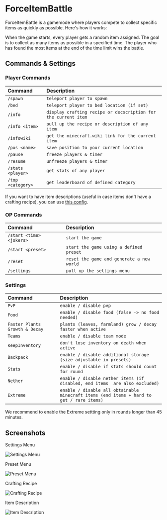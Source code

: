 
# ForceItemBattle

ForceItemBattle is a gamemode where players compete to collect specific items as quickly as possible. Here's how it works:

When the game starts, every player gets a random item assigned. The goal is to collect as many items as possible in a specified  time. The player who has found the most items at the end of the time limit wins the battle.




## Commands & Settings

### Player Commands
| Command | Description     |
| :-------- | :------- |
| `/spawn` | `teleport player to spawn` |
| `/bed` | `teleport player to bed location (if set)` |
| `/info` | `display crafting recipe or decscription for the current item` |
| `/info <item>` | `pull up the recipe or description of any item` |
| `/infowiki` | `get the minecraft.wiki link for the current item` |
| `/pos <name>` | `save position to your current location` |
| `/pause` | `freeze players & timer` |
| `/resume` | `unfreeze players & timer` |
| `/stats <player>` | `get stats of any player` |
| `/top <category>` | `get leaderboard of defined category` |

If you want to have item descriptions (useful in case items don't have a crafting recipe), you can use [this config](https://github.com/btlmt-de/FIB).

### OP Commands
| Command | Description     |
| :-------- | :------- |
| `/start <time> <jokers>` | `start the game` |
| `/start <preset>` | `start the game using a defined preset` |
| `/reset` | `reset the game and generate a new world` |
| `/settings` | `pull up the settings menu` |

### Settings
| Command | Description     |
| :-------- | :------- |
| `PvP` | `enable / disable pvp` |
| `Food` | `enable / disable food (false -> no food needed)` |
| `Faster Plants Growth & Decay` | `plants (leaves, farmland) grow / decay faster when active` |
| `Teams` | `enable / disable team mode` |
| `KeepInventory` | `don't lose inventory on death when active` |
| `Backpack` | `enable / disable additional storage (size adjustable in presets)` |
| `Stats` | `enable / disable if stats should count for round` |
| `Nether` | `enable / disable nether items (if disabled, end items  are also excluded)` |
| `Extreme` | `enable / disable all obtainable minecraft items (end items + hard to get / rare items)` |


We recommend to enable the Extreme settting only in rounds longer than 45 minutes.        

    
## Screenshots

Settings Menu

![Settings Menu](https://github.com/btlmt-de/FIB/assets/77849496/e8c586d1-908b-4a14-8bfe-2741758814a7)

Preset Menu

![Preset Menu](https://github.com/btlmt-de/FIB/assets/77849496/7fdc1752-60db-471e-83f6-0b6d47de595d)

Crafting Recipe

![Crafting Recipe](https://github.com/btlmt-de/FIB/assets/77849496/bfadbcda-ee08-4fb3-a6fd-7eec51c4c6c1)

Item Description

![Item Description](https://github.com/btlmt-de/FIB/assets/77849496/1b719e82-475a-4962-91e3-f9d719373be9)


